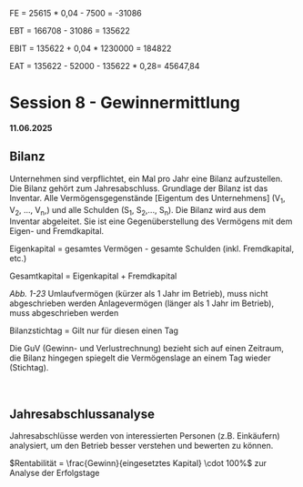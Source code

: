 FE = 25615 * 0,04 - 7500 = -31086

EBT = 166708 - 31086 = 135622

EBIT = 135622 + 0,04 * 1230000 = 184822

EAT = 135622 - 52000 - 135622 * 0,28= 45647,84


# Session 8 - Gewinnermittlung
**11.06.2025**

## Bilanz
Unternehmen sind verpflichtet, ein Mal pro Jahr eine Bilanz aufzustellen. Die Bilanz gehört zum Jahresabschluss. Grundlage der Bilanz ist das Inventar. Alle Vermögensgegenstände [Eigentum des Unternehmens] (V<sub>1</sub>, V<sub>2</sub>, ..., V<sub>n</sub>,) und alle Schulden (S<sub>1</sub>, S<sub>2</sub>,..., S<sub>n</sub>). Die Bilanz wird aus dem Inventar abgeleitet. Sie ist eine Gegenüberstellung des Vermögens mit dem Eigen- und Fremdkapital.

Eigenkapital = gesamtes Vermögen - gesamte Schulden (inkl. Fremdkapital, etc.)

Gesamtkapital = Eigenkapital + Fremdkapital

*Abb. 1-23*
Umlaufvermögen (kürzer als 1 Jahr im Betrieb), muss nicht abgeschrieben werden
Anlagevermögen (länger als 1 Jahr im Betrieb), muss abgeschrieben werden


Bilanzstichtag = Gilt nur für diesen einen Tag

Die GuV (Gewinn- und Verlustrechnung) bezieht sich auf einen Zeitraum, die Bilanz hingegen spiegelt die Vermögenslage an einem Tag wieder (Stichtag).

&nbsp;

## Jahresabschlussanalyse
Jahresabschlüsse werden von interessierten Personen (z.B. Einkäufern) analysiert, um den Betrieb besser verstehen und bewerten zu können.

$Rentabilität = \frac{Gewinn}{eingesetztes Kapital} \cdot 100%$ zur Analyse der Erfolgstage
